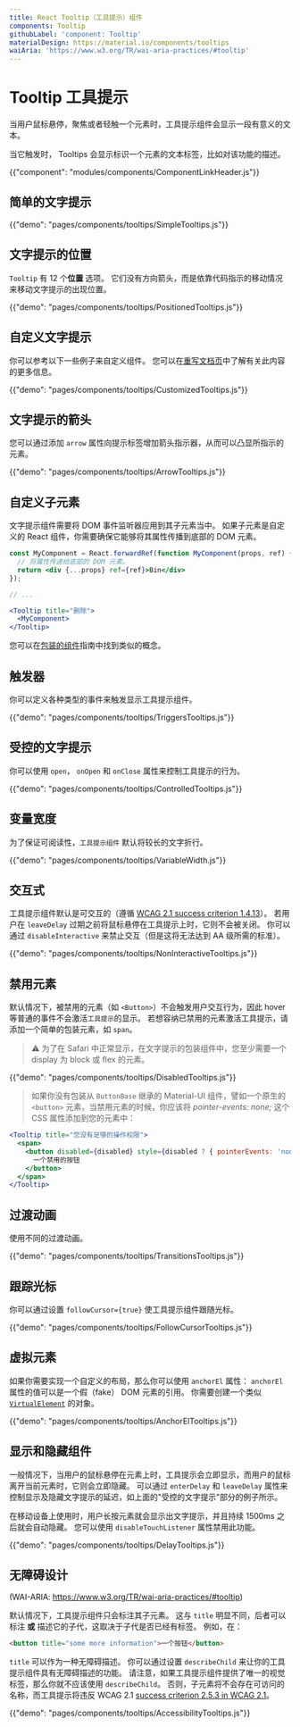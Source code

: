 ```yaml
---
title: React Tooltip（工具提示）组件
components: Tooltip
githubLabel: 'component: Tooltip'
materialDesign: https://material.io/components/tooltips
waiAria: 'https://www.w3.org/TR/wai-aria-practices/#tooltip'
---
```


# Tooltip 工具提示

<p class="description">当用户鼠标悬停，聚焦或者轻触一个元素时，工具提示组件会显示一段有意义的文本。</p>

当它触发时， Tooltips 会显示标识一个元素的文本标签，比如对该功能的描述。

{{"component": "modules/components/ComponentLinkHeader.js"}}

## 简单的文字提示

{{"demo": "pages/components/tooltips/SimpleTooltips.js"}}

## 文字提示的位置

`Tooltip` 有 12 个**位置** 选项。 它们没有方向箭头，而是依靠代码指示的移动情况来移动文字提示的出现位置。

{{"demo": "pages/components/tooltips/PositionedTooltips.js"}}

## 自定义文字提示

你可以参考以下一些例子来自定义组件。 您可以在[重写文档页](/customization/components/)中了解有关此内容的更多信息。

{{"demo": "pages/components/tooltips/CustomizedTooltips.js"}}

## 文字提示的箭头

您可以通过添加 `arrow` 属性向提示标签增加箭头指示器，从而可以凸显所指示的元素。

{{"demo": "pages/components/tooltips/ArrowTooltips.js"}}

## 自定义子元素

文字提示组件需要将 DOM 事件监听器应用到其子元素当中。 如果子元素是自定义的 React 组件，你需要确保它能够将其属性传播到底部的 DOM 元素。

```jsx
const MyComponent = React.forwardRef(function MyComponent(props, ref) {
  // 将属性传递给底部的 DOM 元素。
  return <div {...props} ref={ref}>Bin</div>
});

// ...

<Tooltip title="删除">
  <MyComponent>
</Tooltip>
```

您可以在[包装的组件](/guides/composition/#wrapping-components)指南中找到类似的概念。

## 触发器

你可以定义各种类型的事件来触发显示工具提示组件。

{{"demo": "pages/components/tooltips/TriggersTooltips.js"}}

## 受控的文字提示

你可以使用 `open`， `onOpen` 和 `onClose` 属性来控制工具提示的行为。

{{"demo": "pages/components/tooltips/ControlledTooltips.js"}}

## 变量宽度

为了保证可阅读性，`工具提示组件` 默认将较长的文字折行。

{{"demo": "pages/components/tooltips/VariableWidth.js"}}

## 交互式

工具提示组件默认是可交互的（遵循 [WCAG 2.1 success criterion 1.4.13](https://www.w3.org/TR/WCAG21/#content-on-hover-or-focus)）。 若用户在 `leaveDelay` 过期之前将鼠标悬停在工具提示上时，它则不会被关闭。 你可以通过 `disableInteractive` 来禁止交互（但是这将无法达到 AA 级所需的标准）。

{{"demo": "pages/components/tooltips/NonInteractiveTooltips.js"}}

## 禁用元素

默认情况下，被禁用的元素（如 `<Button>`）不会触发用户交互行为，因此 hover 等普通的事件不会激活`工具提示`的显示。 若想容纳已禁用的元素激活工具提示，请添加一个简单的包装元素，如 `span`。

> ⚠️  为了在 Safari 中正常显示，在文字提示的包装组件中，您至少需要一个 display 为 block 或 flex 的元素。

{{"demo": "pages/components/tooltips/DisabledTooltips.js"}}

> 如果你没有包装从 `ButtonBase` 继承的 Material-UI 组件，譬如一个原生的 `<button>` 元素，当禁用元素的时候，你应该将 _pointer-events: none;_ 这个CSS 属性添加到您的元素中：

```jsx
<Tooltip title="您没有足够的操作权限">
  <span>
    <button disabled={disabled} style={disabled ? { pointerEvents: 'none' } : {}}>
      一个禁用的按钮
    </button>
  </span>
</Tooltip>
```

## 过渡动画

使用不同的过渡动画。

{{"demo": "pages/components/tooltips/TransitionsTooltips.js"}}

## 跟踪光标

你可以通过设置 `followCursor={true}` 使工具提示组件跟随光标。

{{"demo": "pages/components/tooltips/FollowCursorTooltips.js"}}

## 虚拟元素

如果你需要实现一个自定义的布局，那么你可以使用 `anchorEl` 属性： `anchorEl` 属性的值可以是一个假（fake） DOM 元素的引用。 你需要创建一个类似 [`VirtualElement`](https://popper.js.org/docs/v2/virtual-elements/) 的对象。

{{"demo": "pages/components/tooltips/AnchorElTooltips.js"}}

## 显示和隐藏组件

一般情况下，当用户的鼠标悬停在元素上时，工具提示会立即显示，而用户的鼠标离开当前元素时，它则会立即隐藏。 可以通过 `enterDelay` 和 `leaveDelay` 属性来控制显示及隐藏文字提示的延迟，如上面的"受控的文字提示"部分的例子所示。

在移动设备上使用时，用户长按元素就会显示出文字提示，并且持续 1500ms 之后就会自动隐藏。 您可以使用 `disableTouchListener` 属性禁用此功能。

{{"demo": "pages/components/tooltips/DelayTooltips.js"}}

## 无障碍设计

(WAI-ARIA: https://www.w3.org/TR/wai-aria-practices/#tooltip)

默认情况下，工具提示组件只会标注其子元素。 这与 `title` 明显不同，后者可以标注 **或** 描述它的子代，这取决于子代是否已经有标签。 例如，在：

```html
<button title="some more information">一个按钮</button>
```

`title` 可以作为一种无障碍描述。 你可以通过设置 `describeChild` 来让你的工具提示组件具有无障碍描述的功能。 请注意，如果工具提示组件提供了唯一的视觉标签，那么你就不应该使用 `describeChild`。 否则，子元素将不会存在可访问的名称，而工具提示将违反 WCAG 2.1 [success criterion 2.5.3 in WCAG 2.1](https://www.w3.org/WAI/WCAG21/Understanding/label-in-name.html)。

{{"demo": "pages/components/tooltips/AccessibilityTooltips.js"}}
